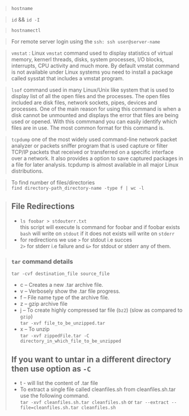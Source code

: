 > `hostname`

> `id` && `id -I`

> `hostnamectl`

>For remote server login using the `ssh: ssh user@server-name`

>`vmstat` : Linux `vmstat` command used to display statistics of virtual memory, kernerl threads, disks, system processes, I/O blocks, interrupts, CPU activity and much more. By default vmstat command is not available under Linux systems you need to install a package called sysstat that includes a vmstat program. 

>`lsof` command used in many Linux/Unix like system that is used to display list of all the open files and the processes. The open files included are disk files, network sockets, pipes, devices and processes. One of the main reason for using this command is when a disk cannot be unmounted and displays the error that files are being used or opened. With this commmand you can easily identify which files are in use. The most common format for this command is.

>`tcpdump` one of the most widely used command-line network packet analyzer or packets sniffer program that is used capture or filter TCP/IP packets that received or transferred on a specific interface over a network. It also provides a option to save captured packages in a file for later analysis. tcpdump is almost available in all major Linux distributions.

>To find number of files/directories <br>`find directory-path_directory-name -type f | wc -l`

>## File Redirections<br>
>* `ls foobar > stdouterr.txt`<br>
this script will execute ls command for foobar and if foobar exists `bash` will write on `stdout` if it does not exists will write on `stderr`
>* for redirections we use `>` for stdout i.e succes<br>
`2>` for stderr i.e failure and `&>` for stdout or stderr any of them.

> ### `tar` command details <br>
> `tar -cvf destination_file source_file`<br>
>* c – Creates a new .tar archive file.
>* v – Verbosely show the .tar file progress.
>* f – File name type of the archive file.
>* z – gzip archive file
>* j – To create highly compressed tar file (`bz2`) (slow as compared to `gzip`)<br>
>`tar -xvf file_to_be_unzipped.tar`
>* x – To unzip<br>
>`tar -xvf zippedFile.tar -C directory_in_which_file_to_be_unzipped`<br>
> ## If you want to untar in a different directory then use option as `-C`<br>
>* t - will list the content of .tar file<br>
>* To extract a single file called cleanfiles.sh from cleanfiles.sh.tar use the following command. <br>
>`tar -xvf cleanfiles.sh.tar cleanfiles.sh` or `tar --extract --file=cleanfiles.sh.tar cleanfiles.sh`

